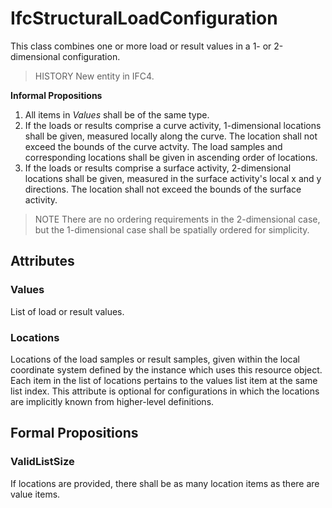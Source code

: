 # IfcStructuralLoadConfiguration

This class combines one or more load or result values in a 1- or 2-dimensional configuration.

> HISTORY New entity in IFC4.

**Informal Propositions**

1. All items in _Values_ shall be of the same type.
2. If the loads or results comprise a curve activity, 1-dimensional locations shall be given, measured locally along the curve. The location shall not exceed the bounds of the curve actvity. The load samples and corresponding locations shall be given in ascending order of locations.
3. If the loads or results comprise a surface activity, 2-dimensional locations shall be given, measured in the surface activity's local x and y directions. The location shall not exceed the bounds of the surface activity.

> NOTE There are no ordering requirements in the 2-dimensional case, but the 1-dimensional case shall be spatially ordered for simplicity.

## Attributes

### Values
List of load or result values.

### Locations
Locations of the load samples or result samples, given within the local coordinate system defined by the instance which uses this resource object. Each item in the list of locations pertains to the values list item at the same list index. This attribute is optional for configurations in which the locations are implicitly known from higher-level definitions.

## Formal Propositions

### ValidListSize
If locations are provided, there shall be as many location items as there are value items.
